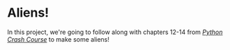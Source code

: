 # Aliens!

In this project, we're going to follow along with chapters 12-14 from <a href="https://ehmatthes.github.io/pcc_2e/regular_index/"><em>Python Crash Course</em></a> to make some aliens!
